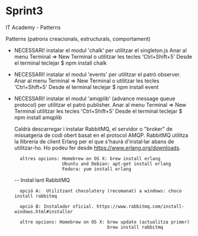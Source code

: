 # Sprint3
IT Academy - Patterns


Patterns (patrons creacionals, estructurals, comportament) 

- NECESSARI! instalar el modul 'chalk' per utilitzar el singleton.js
    Anar al menu Terminal => New Terminal o utilitzar les tecles 'Ctrl+Shift+5'
    Desde el terminal teclejar $ npm install chalk 

- NECESSARI! instalar el modul 'events' per utilitzar el patró observer.  
    Anar al menu Terminal => New Terminal o utilitzar les tecles 'Ctrl+Shift+5'
    Desde el terminal teclejar $ npm install event

- NECESSARI! instalar el modul 'amqplib' (advance message queue protocol) per utilitzar el patró publisher.
    Anar al menu Terminal => New Terminal  utilitzar les tecles 'Ctrl+Shift+5'
    Desde el terminal teclejar $ npm install amqplib

    Caldrà descarregar i instalar RabbitMQ, el servidor o "broker" de missatgeria de codi obert basat en el
    protocol AMQP. RabbitMQ utilitza la llibreria de client Erlang per el que s'haurá d'instal·lar abans de utilitzar-ho. Ho podeu fer desde https://www.erlang.org/downloads.

        altres opcions: Homebrew on OS X: brew install erlang
                        Ubuntu and Debian: apt-get install erlang
                        Fedora: yum install erlang

    -- Instal·lant RabbitMQ

        opció A:  Utilitzant chocolatery (recomanat) a windows: choco install rabbitmq

        opció B: Instalador oficial. https://www.rabbitmq.com/install-windows.html#installer
                 
        altre opcions: Homebrew on OS X: brew update (actualitza primer)
                                         brew install rabbitmq
